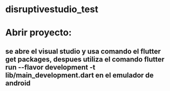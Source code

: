 # disruptivestudio_test



# Abrir proyecto:
## se abre el visual studio y usa comando el flutter get packages, despues utiliza el comando flutter run --flavor development -t lib/main_development.dart en el emulador de android
